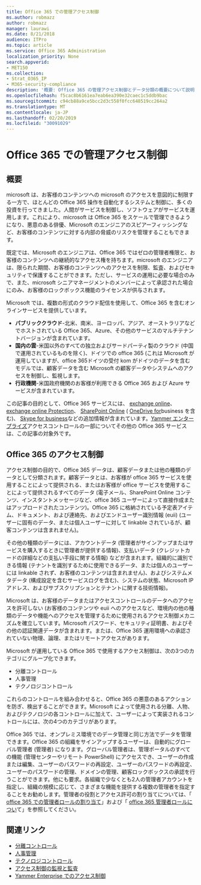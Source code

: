 ```yaml
---
title: Office 365 での管理アクセス制御
ms.author: robmazz
author: robmazz
manager: laurawi
ms.date: 8/21/2018
audience: ITPro
ms.topic: article
ms.service: Office 365 Administration
localization_priority: None
search.appverid:
- MET150
ms.collection:
- Strat_O365_IP
- M365-security-compliance
description: '概要: Office 365 の管理アクセス制御とデータ分類の概要について説明します。'
ms.openlocfilehash: f5cac8b6161ea7eab6ea390e32caec1c5ddb9bac
ms.sourcegitcommit: c94cb88a9ce5bcc2d3c558f0fcc648519cc264a2
ms.translationtype: MT
ms.contentlocale: ja-JP
ms.lasthandoff: 02/20/2019
ms.locfileid: "30091029"
---
```

# <a name="administrative-access-controls-in-office-365"></a>Office 365 での管理アクセス制御 

## <a name="introduction"></a>概要
microsoft は、お客様のコンテンツへの microsoft のアクセスを意図的に制限する一方で、ほとんどの Office 365 操作を自動化するシステムと制御に、多くの投資を行ってきました。人間がサービスを制御し、ソフトウェアがサービスを運用します。これにより、microsoft は Office 365 をスケールで管理できるようになり、悪意のある俳優、Microsoft のエンジニアのスピアーフィッシングなど、お客様のコンテンツに対する内部の脅威のリスクを管理することもできます。

既定では、Microsoft のエンジニアは、Office 365 ではゼロの管理者権限と、お客様のコンテンツへの継続的なアクセス権を持ちます。microsoft のエンジニアは、限られた期間、お客様のコンテンツへのアクセスを制限、監査、およびセキュリティで保護することができます。ただし、サービスの運用に必要な場合のみで、また、microsoft シニアマネージメントのメンバーによって承認された場合にのみ、お客様のロックボックス機能のライセンスが供与されます。

Microsoft では、複数の形式のクラウド配信を使用して、Office 365 を含むオンラインサービスを提供しています。

- **パブリッククラウド**-北米、南米、ヨーロッパ、アジア、オーストラリアなどでホストされている Office 365、Azure、その他のサービスのマルチテナントバージョンが含まれています。
- **国内の雲**-米国以外のすべての独立およびサードパーティ製のクラウド (中国で運用されているものを除く)、ドイツでの office 365 (これは Microsoft が運用していますが、office 365ドイツの受付 kom がドイツのデータを含むモデルでは、顧客データを含む Microsoft の顧客データやシステムへのアクセスを制御し、監視します。
- **行政機関**-米国政府機関のお客様が利用できる Office 365 および Azure サービスが含まれています。

この記事の目的として、Office 365 サービスには、 [exchange online](https://docs.microsoft.com/Exchange/exchange-online)、 [exchange online Protection](https://docs.microsoft.com/Office365/SecurityCompliance/eop/exchange-online-protection-overview)、 [SharePoint Online](https://docs.microsoft.com/sharepoint/sharepoint-online) ( [OneDrive for](https://docs.microsoft.com/OneDrive/onedrive)business を含む)、 [Skype for business](https://docs.microsoft.com/SkypeForBusiness/skype-for-business-online)などの追加情報が含まれています。[Yammer エンタープライズ](https://support.office.com/article/yammer-–-admin-help-e1464355-1f97-49ac-b2aa-dd320b179dbe?ui=en-US&rs=en-US&ad=US)アクセスコントロールの一部についてその他の Office 365 サービスは、この記事の対象外です。

## <a name="office-365-access-controls"></a>Office 365 のアクセス制御
アクセス制御の目的で、Office 365 データは、顧客データまたは他の種類のデータとして分類されます。顧客データとは、お客様が office 365 サービスを使用することによって提供される、またはお客様が office サービスを使用することによって提供されるすべてのデータ (電子メール、SharePoint Online コンテンツ、インスタントメッセージなど、office 365 ユーザーによって直接作成またはアップロードされたコンテンツ)。Office 365 に格納されている予定表アイテム、ドキュメント、および連絡先、およびエンドユーザー識別情報 (euii) (ユーザーに固有のデータ、または個人ユーザーに対して linkable されているが、顧客コンテンツは含まれません)。 

その他の種類のデータには、アカウントデータ (管理者がサインアップまたはサービスを購入するときに管理者が提供する情報)、支払いデータ (クレジットカードの詳細などの支払い手段に関する情報) などが含まれます。組織的に識別できる情報 (テナントを識別するために使用できるデータ、または個人のユーザーには linkable されず、お客様のコンテンツは含まれません)、およびシステムメタデータ (構成設定を含むサービスログを含む)、システムの状態、Microsoft IP アドレス、およびサブスクリプションとテナントに関する技術情報)。

Microsoft は、お客様のデータまたはアクセスコントロールのデータへのアクセスを許可しない (お客様のコンテンツや euii へのアクセスなど、環境内の他の種類のデータや機能へのアクセスを管理するために使用されるアクセス制御メカニズムを確立しています。Microsoft パスワード、セキュリティ証明書、およびその他の認証関連データが含まれます。または、Office 365 運用環境への承認されていない物理、論理、またはリモートアクセスがあります。

Microsoft が運用している Office 365 で使用するアクセス制御は、次の3つのカテゴリにグループ化できます。
- 分離コントロール
- 人事管理
- テクノロジコントロール

これらのコントロールを組み合わせると、Office 365 の悪意のあるアクションを防ぎ、検出することができます。Microsoft によって使用される分離、人物、およびテクノロジの各コントロールに加えて、ユーザーによって実装されるコントロールには、次の4つのカテゴリがあります。

Office 365 では、オンプレミス環境でのデータ管理と同じ方法でデータを管理できます。Office 365 の組織をサインアップするユーザーは、自動的にグローバル管理者 (管理者) になります。グローバル管理者は、管理ポータルのすべての機能 (管理センターやリモート PowerShell) にアクセスでき、ユーザーの作成または編集、ユーザーのパスワードの再設定、ユーザーのパスワードの再設定、ユーザーのパスワードの管理、ドメインの管理、顧客ロックボックスの承認を行うことができます。他にも要求。各組織で少なくとも2人の管理者アカウントを指定し、組織の規模に応じて、さまざまな機能を提供する複数の管理者を指定することをお勧めします。管理者の役割とアクセス許可の割り当てについては、「 [office 365 での管理者ロールの割り当て](https://support.office.com/article/Assigning-admin-roles-in-Office-365-eac4d046-1afd-4f1a-85fc-8219c79e1504)」および「 [office 365 管理者ロールについ](https://support.office.com/article/Permissions-in-Office-365-DA585EEA-F576-4F55-A1E0-87090B6AAA9D)て」を参照してください。


## <a name="related-links"></a>関連リンク

- [分離コントロール](office-365-isolation-controls.md)
- [人事管理](office-365-personnel-controls.md)
- [テクノロジコントロール](office-365-technology-controls.md)
- [アクセス制御の監視と監査](office-365-monitoring-and-auditing-access-controls.md)
- [Yammer Enterprise でのアクセス制御](office-365-yammer-enterprise-access-controls.md)